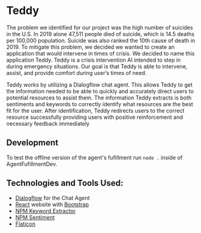 # Teddy

The problem we identified for our project was the high number of suicides in the U.S. In 2019 alone 47,511 people died of suicide, which is 14.5 deaths per 100,000 population. Suicide was also ranked the 10th cause of death in 2019. To mitigate this problem, we decided we wanted to create an application that would intervene in times of crisis. We decided to name this application Teddy. Teddy is a crisis intervention AI intended to step in during emergency situations. Our goal is that Teddy is able to intervene, assist, and provide comfort during user’s times of need.

Teddy works by utilizing a Dialogflow chat agent. This allows Teddy to get the information needed to be able to quickly and accurately direct users to potential resources to assist them. The information Teddy extracts is both sentiments and keywords to correctly identify what resources are the best fit for the user. After identification, Teddy redirects users to the correct resource successfully providing users with positive reinforcement and necessary feedback immediately

## Development

To test the offline version of the agent's fufillment run `node .` inside of AgentFufillmentDev.

## Technologies and Tools Used:

- [Dialogflow](https://cloud.google.com/dialogflow) for the Chat Agent
- [React](https://reactjs.org/) website with [Bootstrap](https://react-bootstrap.github.io/)
- [NPM Keyword Extractor](https://www.npmjs.com/package/keyword-extractor)
- [NPM Sentiment](https://www.npmjs.com/package/sentiment)
- [Flaticon](https://www.flaticon.com/free-icon/teddy-bear_771988?term=teddy%20bear&page=3&position=79&page=3&position=79&related_id=771988&origin=search)
